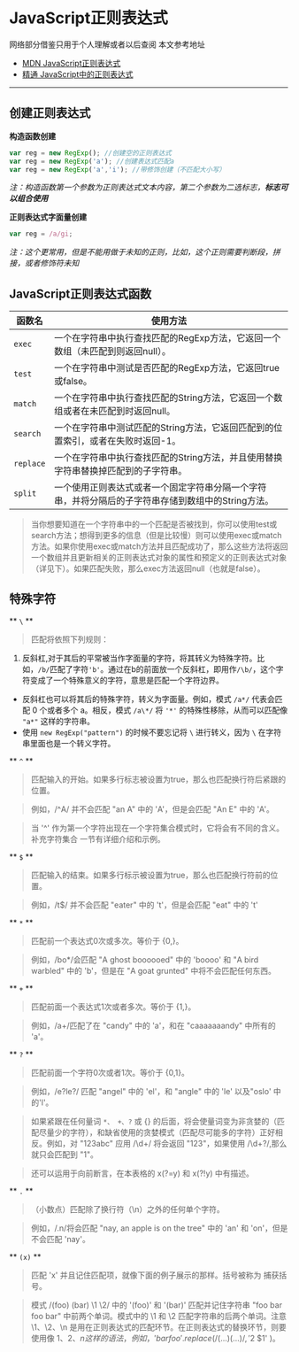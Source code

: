# JavaScript正则表达式
网络部分借鉴只用于个人理解或者以后查阅
本文参考地址

* [MDN JavaScript正则表达式](https://developer.mozilla.org/zh-CN/docs/Web/JavaScript/Guide/Regular_Expressions)
* [精通 JavaScript中的正则表达式](http://www.iteye.com/topic/481228)
***

## 创建正则表达式
**构造函数创建**
```javascript
var reg = new RegExp(); //创建空的正则表达式
var reg = new RegExp('a'); //创建表达式匹配a
var reg = new RegExp('a','i'); //带修饰创建（不匹配大小写）
```
_注：构造函数第一个参数为正则表达式文本内容，第二个参数为二选标志，**标志可以组合使用**_

**正则表达式字面量创建**
```javascript
var reg = /a/gi;
```
_注：这个更常用，但是不能用做于未知的正则，比如，这个正则需要判断段，拼接，或者修饰符未知_

## JavaScript正则表达式函数
|函数名|使用方法|
|-----|-------
|`exec`|一个在字符串中执行查找匹配的RegExp方法，它返回一个数组（未匹配到则返回null）。
|`test`|一个在字符串中测试是否匹配的RegExp方法，它返回true或false。
|`match`|一个在字符串中执行查找匹配的String方法，它返回一个数组或者在未匹配到时返回null。
|`search`|一个在字符串中测试匹配的String方法，它返回匹配到的位置索引，或者在失败时返回-1。
|`replace`|一个在字符串中执行查找匹配的String方法，并且使用替换字符串替换掉匹配到的子字符串。
|`split`|一个使用正则表达式或者一个固定字符串分隔一个字符串，并将分隔后的子字符串存储到数组中的String方法。

>当你想要知道在一个字符串中的一个匹配是否被找到，你可以使用test或search方法；想得到更多的信息（但是比较慢）则可以使用exec或match方法。如果你使用exec或match方法并且匹配成功了，那么这些方法将返回一个数组并且更新相关的正则表达式对象的属性和预定义的正则表达式对象（详见下）。如果匹配失败，那么exec方法返回null（也就是false）。

## 特殊字符

** `\` **
>匹配将依照下列规则：  
1.  反斜杠,对于其后的平常被当作字面量的字符，将其转义为特殊字符。比如，`/b/`匹配了字符`'b'`。通过在b的前面放一个反斜杠，即用作`/\b/`，这个字符变成了一个特殊意义的字符，意思是匹配一个字符边界。    
* 反斜杠也可以将其后的特殊字符，转义为字面量。例如，模式 `/a*/` 代表会匹配 0 个或者多个 a。相反，模式 `/a\*/` 将 `'*'` 的特殊性移除，从而可以匹配像 `"a*"` 这样的字符串。    
* 使用 `new RegExp("pattern")` 的时候不要忘记将 `\` 进行转义，因为 `\` 在字符串里面也是一个转义字符。  

** `^` **
>匹配输入的开始。如果多行标志被设置为true，那么也匹配换行符后紧跟的位置。

>例如，/^A/ 并不会匹配 "an A" 中的 'A'，但是会匹配 "An E" 中的 'A'。

>当 '^' 作为第一个字符出现在一个字符集合模式时，它将会有不同的含义。补充字符集合 一节有详细介绍和示例。

** `$` **
>匹配输入的结束。如果多行标示被设置为true，那么也匹配换行符前的位置。

>例如，/t$/ 并不会匹配 "eater" 中的 't'，但是会匹配 "eat" 中的 't'

** `*` **
>匹配前一个表达式0次或多次。等价于 {0,}。

>例如，/bo*/会匹配 "A ghost boooooed" 中的 'boooo' 和 "A bird warbled" 中的 'b'，但是在 "A goat grunted" 中将不会匹配任何东西。

** `+` **
>匹配前面一个表达式1次或者多次。等价于 {1,}。

>例如，/a+/匹配了在 "candy" 中的 'a'，和在 "caaaaaaandy" 中所有的 'a'。

** `?` **
>匹配前面一个字符0次或者1次。等价于 {0,1}。

>例如，/e?le?/ 匹配 "angel" 中的 'el'，和 "angle" 中的 'le' 以及"oslo' 中的'l'。

>如果紧跟在任何量词 `*、 +、?` 或 {} 的后面，将会使量词变为非贪婪的（匹配尽量少的字符），和缺省使用的贪婪模式（匹配尽可能多的字符）正好相反。例如，对 "123abc" 应用 /\d+/ 将会返回 "123"，如果使用 /\d+?/,那么就只会匹配到 "1"。

>还可以运用于向前断言，在本表格的 x(?=y) 和 x(?!y) 中有描述。

** `.` **
>（小数点）匹配除了换行符（\n）之外的任何单个字符。

>例如，/.n/将会匹配 "nay, an apple is on the tree" 中的 'an' 和 'on'，但是不会匹配 'nay'。

** `(x)` **
>匹配 'x' 并且记住匹配项，就像下面的例子展示的那样。括号被称为 捕获括号。

>模式 /(foo) (bar) \1 \2/ 中的 '(foo)' 和 '(bar)' 匹配并记住字符串 "foo bar foo bar" 中前两个单词。模式中的 \1 和 \2 匹配字符串的后两个单词。注意 \1、\2、\n 是用在正则表达式的匹配环节。在正则表达式的替换环节，则要使用像 $1、$2、$n 这样的语法，例如，'bar foo'.replace( /(...) (...)/, '$2 $1' )。
